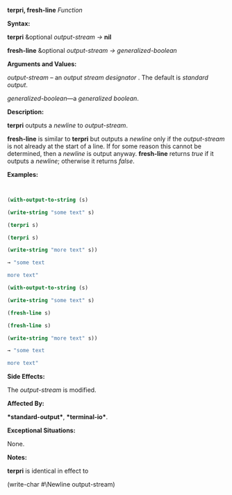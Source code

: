 **terpri, fresh-line** *Function* 



**Syntax:** 



**terpri** &amp;optional *output-stream →* **nil** 



**fresh-line** &amp;optional *output-stream → generalized-boolean* 



**Arguments and Values:** 



*output-stream* – an *output stream designator* . The default is *standard output*. 



*generalized-boolean*—a *generalized boolean*. 



**Description:** 



**terpri** outputs a *newline* to *output-stream*. 



**fresh-line** is similar to **terpri** but outputs a *newline* only if the *output-stream* is not already at the start of a line. If for some reason this cannot be determined, then a *newline* is output anyway. **fresh-line** returns *true* if it outputs a *newline*; otherwise it returns *false*. 



**Examples:**
```lisp
 

(with-output-to-string (s) 

(write-string "some text" s) 

(terpri s) 

(terpri s) 

(write-string "more text" s)) 

→ "some text 

more text" 

(with-output-to-string (s) 

(write-string "some text" s) 

(fresh-line s) 

(fresh-line s) 

(write-string "more text" s)) 

→ "some text 

more text" 


```
**Side Effects:** 



The *output-stream* is modified. 



**Affected By:** 



**\*standard-output\***, **\*terminal-io\***. 



**Exceptional Situations:** 



None. 







 



 



**Notes:** 



**terpri** is identical in effect to 



(write-char #\Newline output-stream) 



